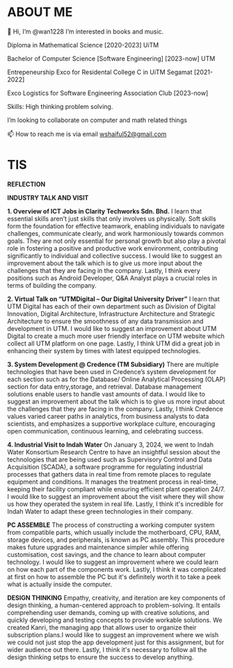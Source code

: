 # **ABOUT ME**
👋 Hi, I’m @wan1228
I’m interested in books and music.

Diploma in Mathematical Science [2020-2023] UiTM

Bachelor of Computer Science [Software Engineering] [2023-now] UTM

Entrepeneurship Exco for Residental College C in UiTM Segamat [2021-2022]

Exco Logistics for Software Engineering Association Club [2023-now]

Skills: High thinking problem solving.

I’m looking to collaborate on computer and math related things

📫 How to reach me is via email wshaiful52@gmail.com

# TIS
**REFLECTION**

**INDUSTRY TALK AND VISIT**

**1. Overview of ICT Jobs in Clarity Techworks Sdn. Bhd.**
I learn that essential skills aren’t just skills that only involves us physically. Soft skills form the foundation for effective teamwork, enabling individuals to navigate challenges, communicate clearly, and work harmoniously towards common goals. They are not only essential for personal growth but also play a pivotal role in fostering a positive and productive work environment, contributing significantly to individual and collective success. I would like to suggest an improvement about the talk which is to give us more input about the challenges that they are facing in the company. Lastly, I think every positions such as Android Developer, Q&A Analyst plays a crucial roles in terms of building the company.

**2. Virtual Talk on “UTMDigital – Our Digital University Driver”**
I learn that UTM Digital has each of their own department such as Division of Digital Innovation, Digital Architecture, Infrastructure Architecture and Strategic Architecture to ensure the smoothness of any data transmission and development in UTM. I would like to suggest an improvement about UTM Digital to create a much more user friendly interface on UTM website which collect all UTM platform on one page. Lastly, I think UTM did a great job in enhancing their system by times with latest equipped technologies.

**3. System Development @ Credence (TM Subsidiary)**
There are multiple technologies that have been used in Credence’s system development for each section such as for the Database/ Online Analytical Processing (OLAP) section for data entry,storage, and retrieval. Database management solutions enable users to handle vast amounts of data. I would like to suggest an improvement about the talk which is to give us more input about the challenges that they are facing in the company. Lastly, I think Credence values varied career paths in analytics, from business analysts to data scientists, and emphasizes a supportive workplace culture, encouraging open communication, continuous learning, and celebrating success. 

**4. Industrial Visit to Indah Water**
On January 3, 2024, we went to Indah Water Konsortium Research Centre to have an insightful session about the technologies that are being used such as Supervisory Control and Data Acquisition (SCADA), a software programme for regulating industrial processes that gathers data in real time from remote places to regulate equipment and conditions. It manages the treatment process in real-time, keeping their facility compliant while ensuring efficient plant operation 24/7. I would like to suggest an improvement about the visit where they will show us how they operated the system in real life. Lastly, I think it's incredible for Indah Water to adapt these green technologies in their company.

**PC ASSEMBLE**
The process of constructing a working computer system from compatible parts, which usually include the motherboard, CPU, RAM, storage devices, and peripherals, is known as PC assembly. This procedure makes future upgrades and maintenance simpler while offering customisation, cost savings, and the chance to learn about computer technology. I would like to suggest an improvement where we could learn on how each part of the components work. Lastly, I think it was complicated at first on how to assemble the PC but it's definitely worth it to take a peek what is actually inside the computer.

**DESIGN THINKING**
Empathy, creativity, and iteration are key components of design thinking, a human-centered approach to problem-solving. It entails comprehending user demands, coming up with creative solutions, and quickly developing and testing concepts to provide workable solutions. We created Kanri, the managing app that allows user to organize their subscription plans.I would like to suggest an improvement where we wish we could not just stop the app development just for this assignment, but for wider audience out there. Lastly, I think it's necessary to follow all the design thinking setps to ensure the success to develop anything.
